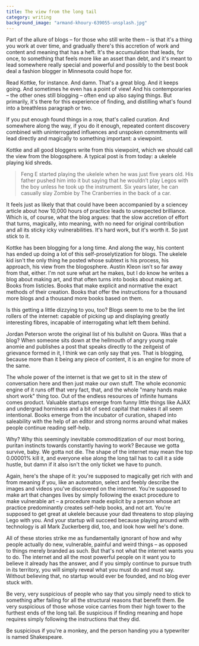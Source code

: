 ```yaml
---
title: The view from the long tail
category: writing
background_image: "armand-khoury-639055-unsplash.jpg"
---
```


Part of the allure of blogs – for those who still write them – is that it's a thing you work at over time, and gradually there's this accretion of work and content and meaning that has a heft. It's the accumulation that leads, for once, to something that feels more like an asset than debt, and it's meant to lead somewhere really special and powerful and possibly to the best book deal a fashion blogger in Minnesota could hope for.

Read Kottke, for instance. And damn. That's a great blog. And it keeps going. And sometimes he even has a point of view! And his contemporaries – the other ones still blogging – often end up also saying things. But primarily, it's there for this experience of finding, and distilling what's found into a breathless paragraph or two.

If you put enough found things in a row, that's called curation. And somewhere along the way, if you do it enough, repeated content discovery combined with uninterrogated influences and unspoken commitments will lead directly and magically to something important: a viewpoint.

Kottke and all good bloggers write from this viewpoint, which we should call the view from the blogosphere. A typical post is from today: a ukelele playing kid shreds.

> Feng E started playing the ukelele when he was just five years old. His father pushed him into it but saying that he wouldn’t play Legos with the boy unless he took up the instrument. Six years later, he can casually slay Zombie by The Cranberries in the back of a car.

It feels just as likely that that could have been accompanied by a sciencey article about how 10,000 hours of practice leads to unexpected brilliance. Which is, of course, what the blog argues: that the slow accretion of effort that turns, magically, into meaning, with no need for original contribution and all its sticky icky vulnerabilities. It's hard work, but it's worth it. So just stick to it.

Kottke has been blogging for a long time. And along the way, his content has ended up doing a lot of this self-proselytization for blogs. The ukelele kid isn't the only thing he posted whose subtext is his process, his approach, his view from the blogosphere. Austin Kleon isn't so far away from that, either. I'm not sure what art he makes, but I do know he writes a blog about making art, and that often turns into books about making art. Books from listicles. Books that make explicit and normative the exact methods of their creation. Books that offer the instructions for a thousand more blogs and a thousand more books based on them.

Is this getting a little dizzying to you, too? Blogs seem to me to be the lint rollers of the internet: capable of picking up and displaying greatly interesting fibres, incapable of interrogating what left them behind.

Jordan Peterson wrote the original list of his bullshit on Quora. Was that a blog? When someone sits down at the hellmouth of angry young male anomie and publishes a post that speaks directly to the zeitgeist of grievance formed in it, I think we can only say that yes. That is blogging, because more than it being any piece of content, it is an engine for more of the same.

The whole power of the internet is that we get to sit in the stew of conversation here and then just make our own stuff. The whole economic engine of it runs off that very fact, that, and the whole "many hands make short work" thing too. Out of the endless resources of infinite humans comes product. Valuable startups emerge from funny little things like AJAX and undergrad horniness and a bit of seed capital that makes it all seem intentional. Books emerge from the incubator of curation, shaped into saleability with the help of an editor and strong norms around what makes people continue reading self-help.

Why? Why this seemingly inevitable commoditization of our most boring, puritan instincts towards constantly having to work? Because we gotta survive, baby. We gotta not die. The shape of the internet may mean the top 0.00001% kill it, and everyone else along the long tail has to call it a side hustle, but damn if it also isn't the only ticket we have to punch.

Again, here's the shape of it: you're supposed to magically get rich with and from meaning if you, like an automaton, select and feebly describe the images and videos you've discovered on the internet. You're supposed to make art that changes lives by simply following the exact procedure to make vulnerable art – a procedure made explicit by a person whose art practice predominantly creates self-help books, and not art. You're supposed to get great at ukelele because your dad threatens to stop playing Lego with you. And your startup will succeed because playing around with technology is all Mark Zuckerberg did, too, and look how well he's done.

All of these stories strike me as fundamentally ignorant of how and why people actually do new, vulnerable, painful and weird things – as opposed to things merely branded as such. But that's not what the internet wants you to do. The internet and all the most powerful people on it want you to believe it already has the answer, and if you simply continue to pursue truth in its territory, you will simply reveal what you must do and must say. Without believing that, no startup would ever be founded, and no blog ever stuck with.

Be very, very suspicious of people who say that you simply need to stick to something after failing for all the structural reasons that benefit them. Be very suspicious of those whose voice carries from their high tower to the furthest ends of the long tail. Be suspicious if finding meaning and hope requires simply following the instructions that they did.

Be suspicious if you're a monkey, and the person handing you a typewriter is named Shakespeare.

